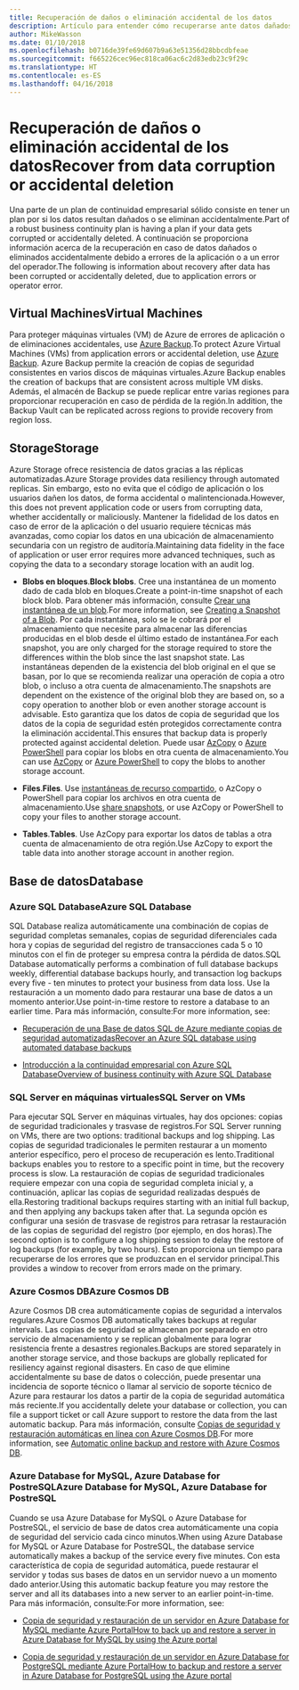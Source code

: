 ```yaml
---
title: Recuperación de daños o eliminación accidental de los datos
description: Artículo para entender cómo recuperarse ante datos dañados o eliminación accidental de datos y para diseñar aplicaciones resistentes, con alta disponibilidad y con tolerancia a errores, así como para planear la recuperación ante desastres
author: MikeWasson
ms.date: 01/10/2018
ms.openlocfilehash: b0716de39fe69d607b9a63e51356d28bbcdbfeae
ms.sourcegitcommit: f665226cec96ec818ca06ac6c2d83edb23c9f29c
ms.translationtype: HT
ms.contentlocale: es-ES
ms.lasthandoff: 04/16/2018
---
```

# <a name="recover-from-data-corruption-or-accidental-deletion"></a><span data-ttu-id="0497c-103">Recuperación de daños o eliminación accidental de los datos</span><span class="sxs-lookup"><span data-stu-id="0497c-103">Recover from data corruption or accidental deletion</span></span> 

<span data-ttu-id="0497c-104">Una parte de un plan de continuidad empresarial sólido consiste en tener un plan por si los datos resultan dañados o se eliminan accidentalmente.</span><span class="sxs-lookup"><span data-stu-id="0497c-104">Part of a robust business continuity plan is having a plan if your data gets corrupted or accidentally deleted.</span></span> <span data-ttu-id="0497c-105">A continuación se proporciona información acerca de la recuperación en caso de datos dañados o eliminados accidentalmente debido a errores de la aplicación o a un error del operador.</span><span class="sxs-lookup"><span data-stu-id="0497c-105">The following is information about recovery after data has been corrupted or accidentally deleted, due to application errors or operator error.</span></span>

## <a name="virtual-machines"></a><span data-ttu-id="0497c-106">Virtual Machines</span><span class="sxs-lookup"><span data-stu-id="0497c-106">Virtual Machines</span></span>

<span data-ttu-id="0497c-107">Para proteger máquinas virtuales (VM) de Azure de errores de aplicación o de eliminaciones accidentales, use [Azure Backup](/azure/backup/).</span><span class="sxs-lookup"><span data-stu-id="0497c-107">To protect Azure Virtual Machines (VMs) from application errors or accidental deletion, use [Azure Backup](/azure/backup/).</span></span> <span data-ttu-id="0497c-108">Azure Backup permite la creación de copias de seguridad consistentes en varios discos de máquinas virtuales.</span><span class="sxs-lookup"><span data-stu-id="0497c-108">Azure Backup enables the creation of backups that are consistent across multiple VM disks.</span></span> <span data-ttu-id="0497c-109">Además, el almacén de Backup se puede replicar entre varias regiones para proporcionar recuperación en caso de pérdida de la región.</span><span class="sxs-lookup"><span data-stu-id="0497c-109">In addition, the Backup Vault can be replicated across regions to provide recovery from region loss.</span></span>

## <a name="storage"></a><span data-ttu-id="0497c-110">Storage</span><span class="sxs-lookup"><span data-stu-id="0497c-110">Storage</span></span>

<span data-ttu-id="0497c-111">Azure Storage ofrece resistencia de datos gracias a las réplicas automatizadas.</span><span class="sxs-lookup"><span data-stu-id="0497c-111">Azure Storage provides data resiliency through automated replicas.</span></span> <span data-ttu-id="0497c-112">Sin embargo, esto no evita que el código de aplicación o los usuarios dañen los datos, de forma accidental o malintencionada.</span><span class="sxs-lookup"><span data-stu-id="0497c-112">However, this does not prevent application code or users from corrupting data, whether accidentally or maliciously.</span></span> <span data-ttu-id="0497c-113">Mantener la fidelidad de los datos en caso de error de la aplicación o del usuario requiere técnicas más avanzadas, como copiar los datos en una ubicación de almacenamiento secundaria con un registro de auditoría.</span><span class="sxs-lookup"><span data-stu-id="0497c-113">Maintaining data fidelity in the face of application or user error requires more advanced techniques, such as copying the data to a secondary storage location with an audit log.</span></span> 

- <span data-ttu-id="0497c-114">**Blobs en bloques**.</span><span class="sxs-lookup"><span data-stu-id="0497c-114">**Block blobs**.</span></span> <span data-ttu-id="0497c-115">Cree una instantánea de un momento dado de cada blob en bloques.</span><span class="sxs-lookup"><span data-stu-id="0497c-115">Create a point-in-time snapshot of each block blob.</span></span> <span data-ttu-id="0497c-116">Para obtener más información, consulte [Crear una instantánea de un blob](/rest/api/storageservices/creating-a-snapshot-of-a-blob).</span><span class="sxs-lookup"><span data-stu-id="0497c-116">For more information, see [Creating a Snapshot of a Blob](/rest/api/storageservices/creating-a-snapshot-of-a-blob).</span></span> <span data-ttu-id="0497c-117">Por cada instantánea, solo se le cobrará por el almacenamiento que necesite para almacenar las diferencias producidas en el blob desde el último estado de instantánea.</span><span class="sxs-lookup"><span data-stu-id="0497c-117">For each snapshot, you are only charged for the storage required to store the differences within the blob since the last snapshot state.</span></span> <span data-ttu-id="0497c-118">Las instantáneas dependen de la existencia del blob original en el que se basan, por lo que se recomienda realizar una operación de copia a otro blob, o incluso a otra cuenta de almacenamiento.</span><span class="sxs-lookup"><span data-stu-id="0497c-118">The snapshots are dependent on the existence of the original blob they are based on, so a copy operation to another blob or even another storage account is advisable.</span></span> <span data-ttu-id="0497c-119">Esto garantiza que los datos de copia de seguridad que los datos de la copia de seguridad estén protegidos correctamente contra la eliminación accidental.</span><span class="sxs-lookup"><span data-stu-id="0497c-119">This ensures that backup data is properly protected against accidental deletion.</span></span> <span data-ttu-id="0497c-120">Puede usar [AzCopy](/azure/storage/common/storage-use-azcopy) o [Azure PowerShell](/azure/storage/common/storage-powershell-guide-full) para copiar los blobs en otra cuenta de almacenamiento.</span><span class="sxs-lookup"><span data-stu-id="0497c-120">You can use [AzCopy](/azure/storage/common/storage-use-azcopy) or [Azure PowerShell](/azure/storage/common/storage-powershell-guide-full) to copy the blobs to another storage account.</span></span>

- <span data-ttu-id="0497c-121">**Files**.</span><span class="sxs-lookup"><span data-stu-id="0497c-121">**Files**.</span></span> <span data-ttu-id="0497c-122">Use [instantáneas de recurso compartido](/azure/storage/files/storage-snapshots-files), o AzCopy o PowerShell para copiar los archivos en otra cuenta de almacenamiento.</span><span class="sxs-lookup"><span data-stu-id="0497c-122">Use [share snapshots](/azure/storage/files/storage-snapshots-files), or use AzCopy or PowerShell to copy your files to another storage account.</span></span>

- <span data-ttu-id="0497c-123">**Tables**.</span><span class="sxs-lookup"><span data-stu-id="0497c-123">**Tables**.</span></span> <span data-ttu-id="0497c-124">Use AzCopy para exportar los datos de tablas a otra cuenta de almacenamiento de otra región.</span><span class="sxs-lookup"><span data-stu-id="0497c-124">Use AzCopy to export the table data into another storage account in another region.</span></span>

## <a name="database"></a><span data-ttu-id="0497c-125">Base de datos</span><span class="sxs-lookup"><span data-stu-id="0497c-125">Database</span></span>

### <a name="azure-sql-database"></a><span data-ttu-id="0497c-126">Azure SQL Database</span><span class="sxs-lookup"><span data-stu-id="0497c-126">Azure SQL Database</span></span> 

<span data-ttu-id="0497c-127">SQL Database realiza automáticamente una combinación de copias de seguridad completas semanales, copias de seguridad diferenciales cada hora y copias de seguridad del registro de transacciones cada 5 o 10 minutos con el fin de proteger su empresa contra la pérdida de datos.</span><span class="sxs-lookup"><span data-stu-id="0497c-127">SQL Database automatically performs a combination of full database backups weekly, differential database backups hourly, and transaction log backups every five - ten minutes to protect your business from data loss.</span></span> <span data-ttu-id="0497c-128">Use la restauración a un momento dado para restaurar una base de datos a un momento anterior.</span><span class="sxs-lookup"><span data-stu-id="0497c-128">Use point-in-time restore to restore a database to an earlier time.</span></span> <span data-ttu-id="0497c-129">Para más información, consulte:</span><span class="sxs-lookup"><span data-stu-id="0497c-129">For more information, see:</span></span>

- [<span data-ttu-id="0497c-130">Recuperación de una Base de datos SQL de Azure mediante copias de seguridad automatizadas</span><span class="sxs-lookup"><span data-stu-id="0497c-130">Recover an Azure SQL database using automated database backups</span></span>](/azure/sql-database/sql-database-recovery-using-backups)

- [<span data-ttu-id="0497c-131">Introducción a la continuidad empresarial con Azure SQL Database</span><span class="sxs-lookup"><span data-stu-id="0497c-131">Overview of business continuity with Azure SQL Database</span></span>](/azure/sql-database/sql-database-business-continuity)

### <a name="sql-server-on-vms"></a><span data-ttu-id="0497c-132">SQL Server en máquinas virtuales</span><span class="sxs-lookup"><span data-stu-id="0497c-132">SQL Server on VMs</span></span>

<span data-ttu-id="0497c-133">Para ejecutar SQL Server en máquinas virtuales, hay dos opciones: copias de seguridad tradicionales y trasvase de registros.</span><span class="sxs-lookup"><span data-stu-id="0497c-133">For SQL Server running on VMs, there are two options: traditional backups and log shipping.</span></span> <span data-ttu-id="0497c-134">Las copias de seguridad tradicionales le permiten restaurar a un momento anterior específico, pero el proceso de recuperación es lento.</span><span class="sxs-lookup"><span data-stu-id="0497c-134">Traditional backups enables you to restore to a specific point in time, but the recovery process is slow.</span></span> <span data-ttu-id="0497c-135">La restauración de copias de seguridad tradicionales requiere empezar con una copia de seguridad completa inicial y, a continuación, aplicar las copias de seguridad realizadas después de ella.</span><span class="sxs-lookup"><span data-stu-id="0497c-135">Restoring traditional backups requires starting with an initial full backup, and then applying any backups taken after that.</span></span> <span data-ttu-id="0497c-136">La segunda opción es configurar una sesión de trasvase de registros para retrasar la restauración de las copias de seguridad del registro (por ejemplo, en dos horas).</span><span class="sxs-lookup"><span data-stu-id="0497c-136">The second option is to configure a log shipping session to delay the restore of log backups (for example, by two hours).</span></span> <span data-ttu-id="0497c-137">Esto proporciona un tiempo para recuperarse de los errores que se produzcan en el servidor principal.</span><span class="sxs-lookup"><span data-stu-id="0497c-137">This provides a window to recover from errors made on the primary.</span></span>

### <a name="azure-cosmos-db"></a><span data-ttu-id="0497c-138">Azure Cosmos DB</span><span class="sxs-lookup"><span data-stu-id="0497c-138">Azure Cosmos DB</span></span>

<span data-ttu-id="0497c-139">Azure Cosmos DB crea automáticamente copias de seguridad a intervalos regulares.</span><span class="sxs-lookup"><span data-stu-id="0497c-139">Azure Cosmos DB automatically takes backups at regular intervals.</span></span> <span data-ttu-id="0497c-140">Las copias de seguridad se almacenan por separado en otro servicio de almacenamiento y se replican globalmente para lograr resistencia frente a desastres regionales.</span><span class="sxs-lookup"><span data-stu-id="0497c-140">Backups are stored separately in another storage service, and those backups are globally replicated for resiliency against regional disasters.</span></span> <span data-ttu-id="0497c-141">En caso de que elimine accidentalmente su base de datos o colección, puede presentar una incidencia de soporte técnico o llamar al servicio de soporte técnico de Azure para restaurar los datos a partir de la copia de seguridad automática más reciente.</span><span class="sxs-lookup"><span data-stu-id="0497c-141">If you accidentally delete your database or collection, you can file a support ticket or call Azure support to restore the data from the last automatic backup.</span></span> <span data-ttu-id="0497c-142">Para más información, consulte [Copias de seguridad y restauración automáticas en línea con Azure Cosmos DB](/azure/cosmos-db/online-backup-and-restore).</span><span class="sxs-lookup"><span data-stu-id="0497c-142">For more information, see [Automatic online backup and restore with Azure Cosmos DB](/azure/cosmos-db/online-backup-and-restore).</span></span>

### <a name="azure-database-for-mysql-azure-database-for-postresql"></a><span data-ttu-id="0497c-143">Azure Database for MySQL, Azure Database for PostreSQL</span><span class="sxs-lookup"><span data-stu-id="0497c-143">Azure Database for MySQL, Azure Database for PostreSQL</span></span>

<span data-ttu-id="0497c-144">Cuando se usa Azure Database for MySQL o Azure Database for PostreSQL, el servicio de base de datos crea automáticamente una copia de seguridad del servicio cada cinco minutos.</span><span class="sxs-lookup"><span data-stu-id="0497c-144">When using Azure Database for MySQL or Azure Database for PostreSQL, the database service automatically makes a backup of the service every five minutes.</span></span> <span data-ttu-id="0497c-145">Con esta característica de copia de seguridad automática, puede restaurar el servidor y todas sus bases de datos en un servidor nuevo a un momento dado anterior.</span><span class="sxs-lookup"><span data-stu-id="0497c-145">Using this automatic backup feature you may restore the server and all its databases into a new server to an earlier point-in-time.</span></span> <span data-ttu-id="0497c-146">Para más información, consulte:</span><span class="sxs-lookup"><span data-stu-id="0497c-146">For more information, see:</span></span>

- [<span data-ttu-id="0497c-147">Copia de seguridad y restauración de un servidor en Azure Database for MySQL mediante Azure Portal</span><span class="sxs-lookup"><span data-stu-id="0497c-147">How to back up and restore a server in Azure Database for MySQL by using the Azure portal</span></span>](/azure/mysql/howto-restore-server-portal)

- [<span data-ttu-id="0497c-148">Copia de seguridad y restauración de un servidor en Azure Database for PostgreSQL mediante Azure Portal</span><span class="sxs-lookup"><span data-stu-id="0497c-148">How to backup and restore a server in Azure Database for PostgreSQL using the Azure portal</span></span>](/azure/postgresql/howto-restore-server-portal)

